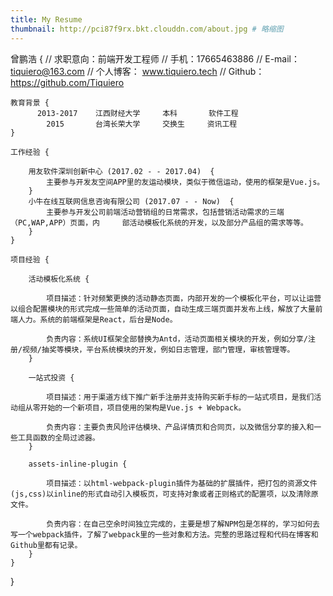 ```yaml
---
title: My Resume 
thumbnail: http://pci87f9rx.bkt.clouddn.com/about.jpg # 略缩图
---
```


曾鹏浩 {
    //  求职意向：前端开发工程师
    //  手机：17665463886
    //  E-mail： tiquiero@163.com 
    //  个人博客： www.tiquiero.tech 
    //  Github： https://github.com/Tiquiero

    教育背景 {
          2013-2017    江西财经大学     本科       软件工程
            2015       台湾长荣大学     交换生     资讯工程
    }

    工作经验 {

        用友软件深圳创新中心 (2017.02 - - 2017.04)  {
            主要参与开发友空间APP里的友运动模块，类似于微信运动，使用的框架是Vue.js。
        }
        小牛在线互联网信息咨询有限公司 (2017.07 - - Now)  {
            主要参与开发公司前端活动营销组的日常需求，包括营销活动需求的三端（PC,WAP,APP）页面，内     部活动模板化系统的开发，以及部分产品组的需求等等。
        }
    }

    项目经验 {

        活动模板化系统 {

            项目描述：针对频繁更换的活动静态页面，内部开发的一个模板化平台，可以让运营以组合配置模块的形式完成一些简单的活动页面，自动生成三端页面并发布上线，解放了大量前端人力。系统的前端框架是React，后台是Node。

            负责内容：系统UI框架全部替换为Antd，活动页面相关模块的开发，例如分享/注册/视频/抽奖等模块，平台系统模块的开发，例如日志管理，部门管理，审核管理等。
        }

        一站式投资 {

            项目描述：用于渠道方线下推广新手注册并支持购买新手标的一站式项目，是我们活动组从零开始的一个新项目，项目使用的架构是Vue.js + Webpack。

            负责内容：主要负责风险评估模块、产品详情页和合同页，以及微信分享的接入和一些工具函数的全局过滤器。
        }

        assets-inline-plugin {

            项目描述：以html-webpack-plugin插件为基础的扩展插件，把打包的资源文件(js,css)以inline的形式自动引入模板页，可支持对象或者正则格式的配置项，以及清除原文件。

            负责内容：在自己空余时间独立完成的，主要是想了解NPM包是怎样的，学习如何去写一个webpack插件，了解了webpack里的一些对象和方法。完整的思路过程和代码在博客和Github里都有记录。
        }
    }
}

